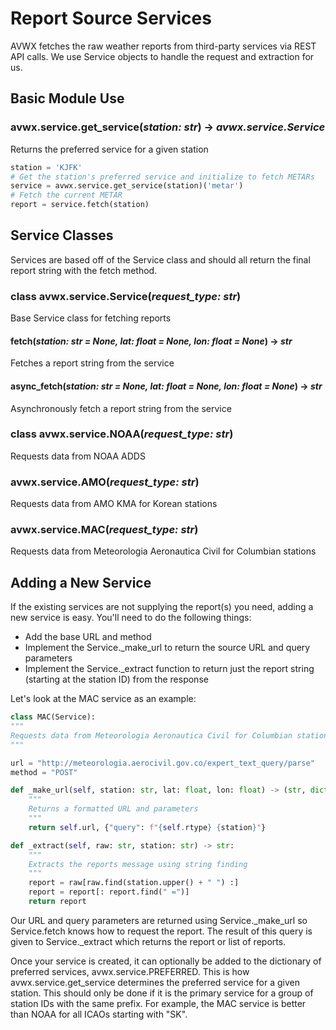 # Report Source Services

AVWX fetches the raw weather reports from third-party services via REST API calls. We use Service objects to handle the request and extraction for us.

## Basic Module Use

### avwx.service.**get_service**(*station: str*) -> *avwx.service.Service*

Returns the preferred service for a given station

```python
station = 'KJFK'
# Get the station's preferred service and initialize to fetch METARs
service = avwx.service.get_service(station)('metar')
# Fetch the current METAR
report = service.fetch(station)
```

## Service Classes

Services are based off of the Service class and should all return the final report string with the fetch method.

### class avwx.service.**Service**(*request_type: str*)

Base Service class for fetching reports

#### **fetch**(*station: str = None, lat: float = None, lon: float = None*) -> *str*

Fetches a report string from the service

#### **async_fetch**(*station: str = None, lat: float = None, lon: float = None*) -> *str*

Asynchronously fetch a report string from the service

### class avwx.service.**NOAA**(*request_type: str*)

Requests data from NOAA ADDS

### avwx.service.**AMO**(*request_type: str*)

Requests data from AMO KMA for Korean stations

### avwx.service.**MAC**(*request_type: str*)

Requests data from Meteorologia Aeronautica Civil for Columbian stations

## Adding a New Service

If the existing services are not supplying the report(s) you need, adding a new service is easy. You'll need to do the following things:

- Add the base URL and method
- Implement the Service._make_url to return the source URL and query parameters
- Implement the Service._extract function to return just the report string (starting at the station ID) from the response

Let's look at the MAC service as an example:

```python
class MAC(Service):
"""
Requests data from Meteorologia Aeronautica Civil for Columbian stations
"""

url = "http://meteorologia.aerocivil.gov.co/expert_text_query/parse"
method = "POST"

def _make_url(self, station: str, lat: float, lon: float) -> (str, dict):
    """
    Returns a formatted URL and parameters
    """
    return self.url, {"query": f"{self.rtype} {station}"}

def _extract(self, raw: str, station: str) -> str:
    """
    Extracts the reports message using string finding
    """
    report = raw[raw.find(station.upper() + " ") :]
    report = report[: report.find(" =")]
    return report
```

Our URL and query parameters are returned using Service._make_url so Service.fetch knows how to request the report. The result of this query is given to Service._extract which returns the report or list of reports.

Once your service is created, it can optionally be added to the dictionary of preferred services, avwx.service.PREFERRED. This is how avwx.service.get_service determines the preferred service for a given station. This should only be done if it is the primary service for a group of station IDs with the same prefix. For example, the MAC service is better than NOAA for all ICAOs starting with "SK".
